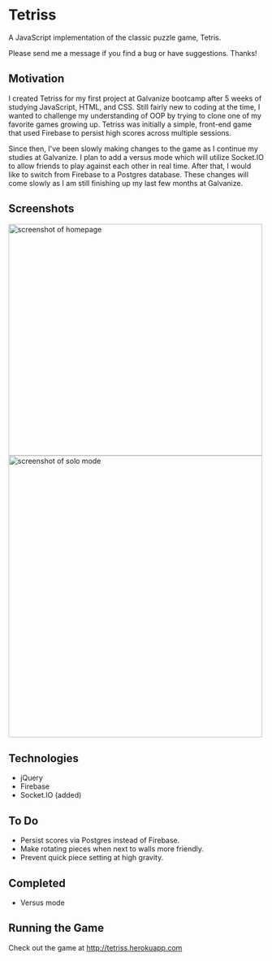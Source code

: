 # Tetriss
A JavaScript implementation of the classic puzzle game, Tetris.

Please send me a message if you find a bug or have suggestions. Thanks!

## Motivation
I created Tetriss for my first project at Galvanize bootcamp after 5 weeks of studying JavaScript, HTML, and CSS. Still fairly new to coding at the time, I wanted to challenge my understanding of OOP by trying to clone one of my favorite games growing up. Tetriss was initially a simple, front-end game that used Firebase to persist high scores across multiple sessions.

Since then, I've been slowly making changes to the game as I continue my studies at Galvanize. I plan to add a versus mode which will utilize Socket.IO to allow friends to play against each other in real time. After that, I would like to switch from Firebase to a Postgres database. These changes will come slowly as I am still finishing up my last few months at Galvanize.

## Screenshots
<img src="http://i.imgur.com/32UNdZs.png" alt="screenshot of homepage" width=500 height=456 />
<img src="http://i.imgur.com/qYAmV7w.png" alt="screenshot of solo mode" width=500 height=555 />

## Technologies
- jQuery
- Firebase
- Socket.IO (added)

## To Do
- Persist scores via Postgres instead of Firebase.
- Make rotating pieces when next to walls more friendly.
- Prevent quick piece setting at high gravity.

## Completed
- Versus mode

## Running the Game
Check out the game at http://tetriss.herokuapp.com
